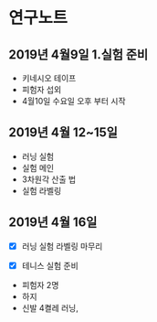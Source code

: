 연구노트
===========
 2019년 4월9일
 1.실험 준비 
---------------
- 키네시오 테이프 
- 피험자 섭외
- 4월10일 수요일 오후 부터 시작
 
 
 2019년 4월 12~15일
 ------------------------
 + 러닝 실험
 + 실험 메인
 + 3차원각 산출 법
 + 실험 라벨링
 
 
 2019년 4월 16일
 -----------------------
 
 - [x] 러닝 실험 라벨링 마무리


 - [x]   테니스 실험 준비
- 피험자 2명
- 하지
- 신발 4켤레 러닝, 
